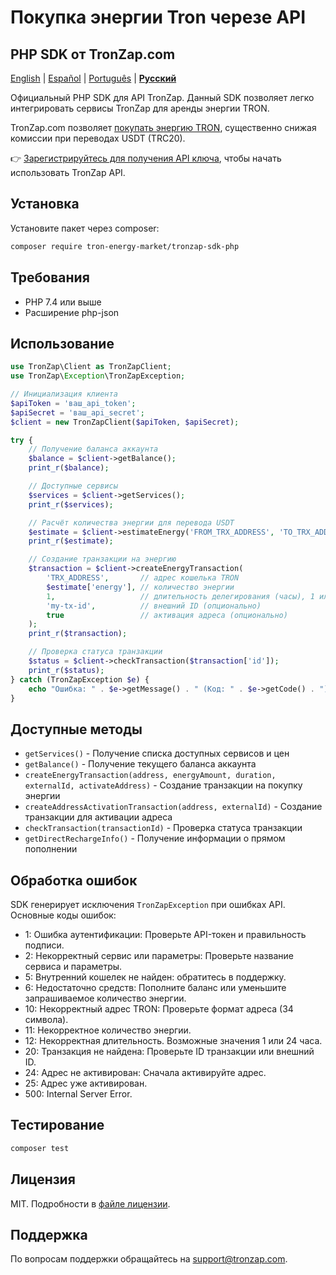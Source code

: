 # Покупка энергии Tron черезе API
## PHP SDK от TronZap.com

[English](README.md) | [Español](README.es.md) | [Português](README.pt-br.md) | **[Русский](README.ru.md)**

Официальный PHP SDK для API TronZap.
Данный SDK позволяет легко интегрировать сервисы TronZap для аренды энергии TRON.

TronZap.com позволяет [покупать энергию TRON](https://tronzap.com/), существенно снижая комиссии при переводах USDT (TRC20).

👉 [Зарегистрируйтесь для получения API ключа](https://tronzap.com), чтобы начать использовать TronZap API.

## Установка

Установите пакет через composer:

```bash
composer require tron-energy-market/tronzap-sdk-php
```

## Требования

- PHP 7.4 или выше
- Расширение php-json

## Использование

```php
use TronZap\Client as TronZapClient;
use TronZap\Exception\TronZapException;

// Инициализация клиента
$apiToken = 'ваш_api_token';
$apiSecret = 'ваш_api_secret';
$client = new TronZapClient($apiToken, $apiSecret);

try {
    // Получение баланса аккаунта
    $balance = $client->getBalance();
    print_r($balance);

    // Доступные сервисы
    $services = $client->getServices();
    print_r($services);

    // Расчёт количества энергии для перевода USDT
    $estimate = $client->estimateEnergy('FROM_TRX_ADDRESS', 'TO_TRX_ADDRESS', 'TR7NHqjeKQxGTCi8q8ZY4pL8otSzgjLj6t');
    print_r($estimate);

    // Создание транзакции на энергию
    $transaction = $client->createEnergyTransaction(
        'TRX_ADDRESS',       // адрес кошелька TRON
        $estimate['energy'], // количество энергии
        1,                   // длительность делегирования (часы), 1 или 24
        'my-tx-id',          // внешний ID (опционально)
        true                 // активация адреса (опционально)
    );
    print_r($transaction);

    // Проверка статуса транзакции
    $status = $client->checkTransaction($transaction['id']);
    print_r($status);
} catch (TronZapException $e) {
    echo "Ошибка: " . $e->getMessage() . " (Код: " . $e->getCode() . ")\n";
}
```

## Доступные методы

- `getServices()` - Получение списка доступных сервисов и цен
- `getBalance()` - Получение текущего баланса аккаунта
- `createEnergyTransaction(address, energyAmount, duration, externalId, activateAddress)` - Создание транзакции на покупку энергии
- `createAddressActivationTransaction(address, externalId)` - Создание транзакции для активации адреса
- `checkTransaction(transactionId)` - Проверка статуса транзакции
- `getDirectRechargeInfo()` - Получение информации о прямом пополнении

## Обработка ошибок

SDK генерирует исключения `TronZapException` при ошибках API. Основные коды ошибок:

- 1: Ошибка аутентификации: Проверьте API-токен и правильность подписи.
- 2: Некорректный сервис или параметры: Проверьте название сервиса и параметры.
- 5: Внутренний кошелек не найден: обратитесь в поддержку.
- 6: Недостаточно средств: Пополните баланс или уменьшите запрашиваемое количество энергии.
- 10: Некорректный адрес TRON: Проверьте формат адреса (34 символа).
- 11: Некорректное количество энергии.
- 12: Некорректная длительность. Возможные значения 1 или 24 часа.
- 20: Транзакция не найдена: Проверьте ID транзакции или внешний ID.
- 24: Адрес не активирован: Сначала активируйте адрес.
- 25: Адрес уже активирован.
- 500: Internal Server Error.

## Тестирование

```bash
composer test
```

## Лицензия

MIT. Подробности в [файле лицензии](LICENSE).

## Поддержка

По вопросам поддержки обращайтесь на [support@tronzap.com](mailto:support@tronzap.com).
